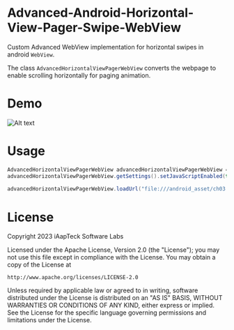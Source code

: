 # Advanced-Android-Horizontal-View-Pager-Swipe-WebView

Custom Advanced WebView implementation for horizontal swipes in android `WebView`.

The class `AdvancedHorizontalViewPagerWebView` converts the webpage to enable scrolling horizontally for paging animation.

# Demo

![Alt text](https://media.giphy.com/media/4KEZmAdRDLos71TtdL/giphy.gif)

# Usage

```` java
AdvancedHorizontalViewPagerWebView advancedHorizontalViewPagerWebView = findViewById(R.id.web_view);
advancedHorizontalViewPagerWebView.getSettings().setJavaScriptEnabled(true);
    
advancedHorizontalViewPagerWebView.loadUrl("file:///android_asset/ch03.html"); // give the source from assets

````

License
=======
Copyright 2023 iAapTeck Software Labs

Licensed under the Apache License, Version 2.0 (the "License");
you may not use this file except in compliance with the License.
You may obtain a copy of the License at

    http://www.apache.org/licenses/LICENSE-2.0

Unless required by applicable law or agreed to in writing, software
distributed under the License is distributed on an "AS IS" BASIS,
WITHOUT WARRANTIES OR CONDITIONS OF ANY KIND, either express or implied.
See the License for the specific language governing permissions and
limitations under the License.
